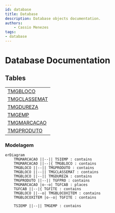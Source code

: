 ```yaml
---
id: database
title: Database
description: Database objects documentation.
authors:
    - Cassio Menezes
tags: 
- database
---
```

# Database Documentation

## Tables

|  |
|--|
| [TMGBLOCO](TMGBLOCO.md) |
| [TMGCLASSEMAT](TMGCLASSEMAT.md) |
| [TMGDUREZA](TMGDUREZA.md) |
| [TMGEMP](TMGEMP.md) |
| [TMGMARCACAO](TMGMARCACAO.md) |
| [TMGPRODUTO](TMGPRODUTO.md) |

### Modelagem

```mermaid
erDiagram
    TMGMARCACAO ||--|| TSIEMP : contains
    TMGMARCACAO ||--|{ TMGBLOCO : contains
    TMGBLOCO ||--|| TMGPRODUTO : contains
    TMGBLOCO ||--|| TMGCLASSEMAT : contains
    TMGBLOCO ||--|| TMGDUREZA : contains
    TMGPRODUTO ||--|| TGFPRO : contains
    TMGMARCACAO |o--o| TGFCAB : places
    TGFCAB ||--|{ TGFITE : contains
    TMGBLOCO ||--o| TMGBLOCOXITEM : contains
    TMGBLOCOXITEM |o--o| TGFITE : contains

    TSIEMP ||--|| TMGEMP : contains
```
